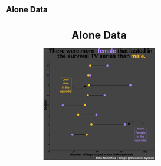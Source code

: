 ## Alone Data

<h1 align="center"> Alone Data </h1>

<p align="center">
<img src="https://github.com/BB1464/Public-TidyTuesday/blob/master/2023/2023-01-24-Week-04/Alone.png?raw=true" width="60%">
</p>








